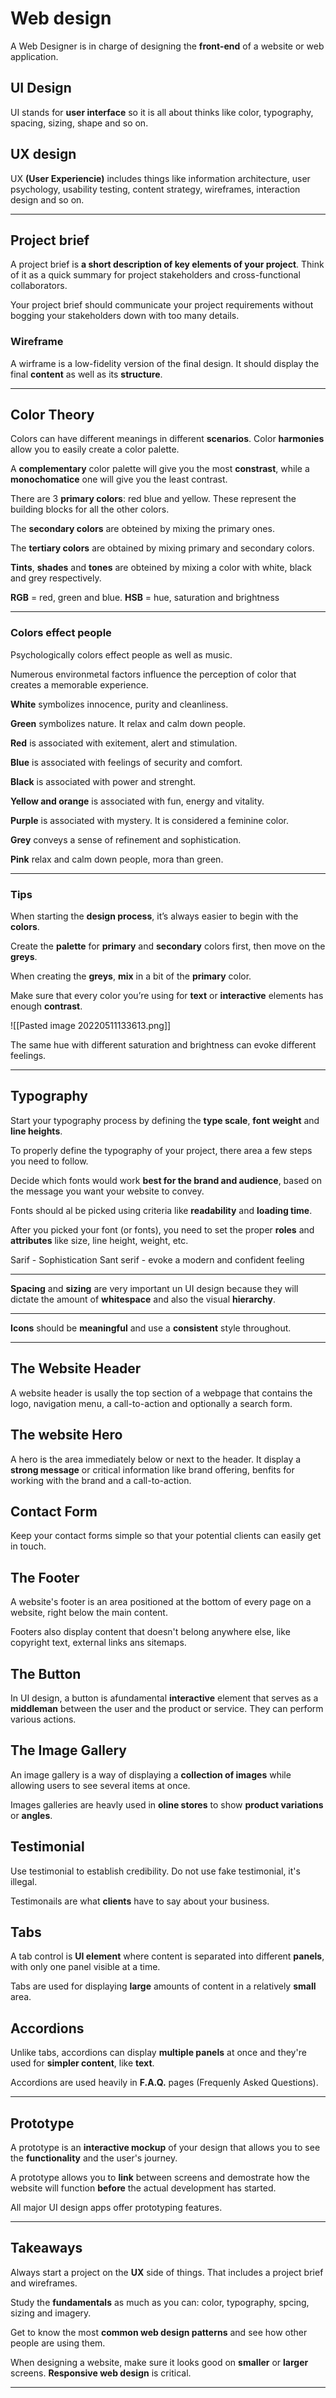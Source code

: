# Web design
A Web Designer is in charge of designing the **front-end** of a website or web application.

## UI Design
UI stands for **user interface** so it is  all about thinks like color, typography, spacing, sizing, shape and so on.

## UX design
UX **(User Experiencie)** includes things like information architecture, user psychology, usability testing, content strategy, wireframes, interaction design and so on.

---

## Project brief
A project brief is **a short description of key elements of your project**. Think of it as a quick summary for project stakeholders and cross-functional collaborators.

Your project brief should communicate your project requirements without bogging your stakeholders down with too many details.

### Wireframe
A wirframe is a low-fidelity version of the final design. It should display the final **content** as well as its **structure**.

---

## Color Theory
Colors can have different meanings in different **scenarios**.
Color **harmonies** allow you to easily create a color palette.

A **complementary** color palette will give you the most **constrast**, while a **monochomatice** one will give you the least contrast.

There are 3 **primary colors**: red blue and yellow. These represent the building blocks for all the other colors.

The **secondary colors** are obteined by mixing the primary ones.

The **tertiary colors** are obtained by mixing primary and secondary colors.

**Tints**, **shades** and **tones** are obteined by mixing a color with white, black and grey respectively.

**RGB** = red, green and blue.
**HSB** = hue, saturation and brightness

---

### Colors effect people 

Psychologically colors effect people as well as music.

Numerous environmetal factors influence the perception of color that creates a memorable experience.

**White** symbolizes innocence, purity and cleanliness.

**Green** symbolizes nature. It relax and calm down people.

**Red** is associated with exitement, alert and stimulation.

**Blue** is associated with feelings of security and comfort.

**Black** is associated with power and strenght.

**Yellow and orange** is associated with fun, energy and vitality.

**Purple** is associated with mystery. It is considered a feminine color.

**Grey** conveys a sense of refinement and sophistication.

**Pink** relax and calm down people, mora than green.

---

### Tips

When starting the **design process**, it’s always easier to begin with the **colors**.

Create the **palette** for **primary** and **secondary** colors first, then move on the **greys**.

When creating the **greys**, **mix** in a bit of the **primary** color.

Make sure that every color you’re using for **text** or **interactive** elements has enough **contrast**.


![[Pasted image 20220511133613.png]]

The same hue with different saturation and brightness can evoke different feelings.

---

## Typography

Start your typography process by defining the **type scale**, **font** **weight** and **line heights**.

To properly define the typography of your project, there area a few steps you need to follow.

Decide which fonts would work **best for the brand and audience**, based on the message you want your website to convey.

Fonts should al be picked using criteria like **readability** and **loading time**.

After you picked your font (or fonts), you need to set the proper **roles** and **attributes** like size, line height, weight, etc.

Sarif - Sophistication 
Sant serif - evoke a modern and confident feeling

---

**Spacing** and **sizing** are very important un UI design because they will dictate the amount of **whitespace** and also the visual **hierarchy**.

---

**Icons** should be **meaningful** and use a **consistent** style throughout.

---

## The Website Header
A website header is usally the top section of a webpage that contains the logo, navigation menu, a call-to-action and optionally a search form.

## The website Hero
A hero is the area immediately below or next to the header.
It display a **strong message** or critical information like brand offering, benfits for working with the brand and a call-to-action.

## Contact Form
Keep your contact forms simple so that your potential clients can easily get in touch.

## The Footer
A website's footer is an area positioned at the bottom of every page on a website, right below the main content.

Footers also display content that doesn't belong anywhere else, like copyright text, external links ans sitemaps.

## The Button 
In UI design, a button is afundamental **interactive** element that serves as a **middleman** between the user and the product or service. They can perform various actions.

## The Image Gallery
An image gallery is a way of displaying a **collection of images** while allowing users to see several items at once.

Images galleries are heavly used in **oline stores** to show **product variations** or **angles**.

## Testimonial
Use testimonial to establish credibility. Do not use fake testimonial, it's illegal.

Testimonails are what **clients** have to say about your business.

## Tabs
A tab control is **UI element** where content is separated into different **panels**, with only one panel visible at a time.

Tabs are used for displaying **large** amounts of content in a relatively **small** area.

## Accordions
Unlike tabs, accordions can display **multiple panels** at once and they're used for **simpler content**, like **text**.

Accordions are used heavily in **F.A.Q.** pages (Frequenly Asked Questions).

---

## Prototype
A prototype is an **interactive mockup** of your design that allows you to see the **functionality** and the user's journey.

A prototype allows you to **link** between screens and demostrate how the website will function **before** the actual development has started.

All major UI design apps offer prototyping features.

---

## Takeaways
Always start a project on the **UX** side of things. That includes a project brief and wireframes.

Study the **fundamentals** as much as you can: color, typography, spcing, sizing and imagery.

Get to know the most **common web design patterns** and see how other people are using them.

When designing a website, make sure it looks good on **smaller** or **larger** screens. **Responsive web design** is critical.

---